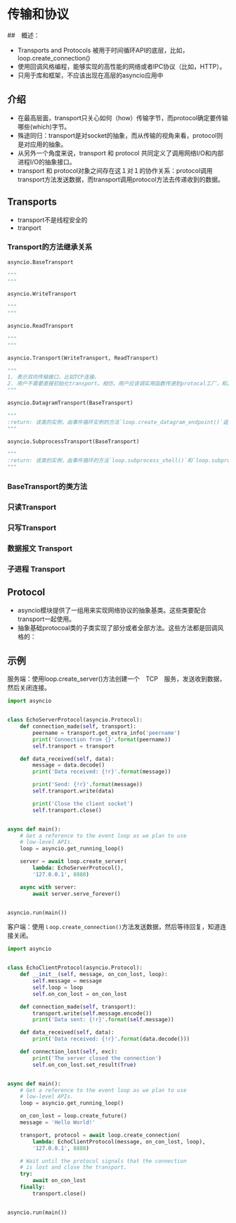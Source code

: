 # 传输和协议

##　概述：

- Transports and Protocols 被用于时间循环API的底层，比如，loop.create_connection()
- 使用回调风格编程，能够实现的高性能的网络或者IPC协议（比如，HTTP）。
- 只用于库和框架，不应该出现在高层的asyncio应用中

## 介绍

- 在最高层面，transport只关心如何（how）传输字节，而protocol确定要传输哪些(which)字节。
- 殊途同归：transport是对socket的抽象，而从传输的视角来看，protocol则是对应用的抽象。
- 从另外一个角度来说，transport 和 protocol 共同定义了调用网络I/O和内部进程I/O的抽象接口。
- transport 和 protocol对象之间存在这１对１的协作关系：protocol调用transport方法发送数据，而transport调用protocol方法去传递收到的数据。

## Transports

- transport不是线程安全的
- tranport

### Transport的方法继承关系

```python
asyncio.BaseTransport

"""
"""
```

```python
asyncio.WriteTransport

"""
"""
```

```python
asyncio.ReadTransport

"""
"""
```

```python
asyncio.Transport(WriteTransport, ReadTransport)

"""
1. 表示双向传输接口，比如TCP连接。
2. 用户不需要直接初始化transport。相仿，用户应该调实用函数传递到protocal工厂，和其他必要的信息创建transport和protocol。
"""
```

```python
asyncio.DatagramTransport(BaseTransport)

"""
:return: 该类的实例，由事件循环实例的方法`loop.create_datagram_endpoint()`返回。
"""
```

```python
asyncio.SubprocessTransport(BaseTransport)

"""
:return: 该类的实例，由事件循环的方法`loop.subprocess_shell()`和`loop.subprocess_exec()`返回。
"""
```

### BaseTransport的类方法

### 只读Transport

### 只写Transport

### 数据报文 Transport

### 子进程 Transport

## Protocol

- asyncio模块提供了一组用来实现网络协议的抽象基类。这些类要配合transport一起使用。
- 抽象基础protocoal类的子类实现了部分或者全部方法。这些方法都是回调风格的：

## 示例

服务端：使用loop.create_server()方法创建一个　TCP　服务，发送收到数据，然后关闭连接。

```python
import asyncio


class EchoServerProtocol(asyncio.Protocol):
    def connection_made(self, transport):
        peername = transport.get_extra_info('peername')
        print('Connection from {}'.format(peername))
        self.transport = transport

    def data_received(self, data):
        message = data.decode()
        print('Data received: {!r}'.format(message))

        print('Send: {!r}'.format(message))
        self.transport.write(data)

        print('Close the client socket')
        self.transport.close()


async def main():
    # Get a reference to the event loop as we plan to use
    # low-level APIs.
    loop = asyncio.get_running_loop()

    server = await loop.create_server(
        lambda: EchoServerProtocol(),
        '127.0.0.1', 8888)

    async with server:
        await server.serve_forever()


asyncio.run(main())
```

客户端：使用`ｌoop.create_connection()`方法发送数据，然后等待回复，知道连接关闭。

```python
import asyncio


class EchoClientProtocol(asyncio.Protocol):
    def __init__(self, message, on_con_lost, loop):
        self.message = message
        self.loop = loop
        self.on_con_lost = on_con_lost

    def connection_made(self, transport):
        transport.write(self.message.encode())
        print('Data sent: {!r}'.format(self.message))

    def data_received(self, data):
        print('Data received: {!r}'.format(data.decode()))

    def connection_lost(self, exc):
        print('The server closed the connection')
        self.on_con_lost.set_result(True)


async def main():
    # Get a reference to the event loop as we plan to use
    # low-level APIs.
    loop = asyncio.get_running_loop()

    on_con_lost = loop.create_future()
    message = 'Hello World!'

    transport, protocol = await loop.create_connection(
        lambda: EchoClientProtocol(message, on_con_lost, loop),
        '127.0.0.1', 8888)

    # Wait until the protocol signals that the connection
    # is lost and close the transport.
    try:
        await on_con_lost
    finally:
        transport.close()


asyncio.run(main())
```